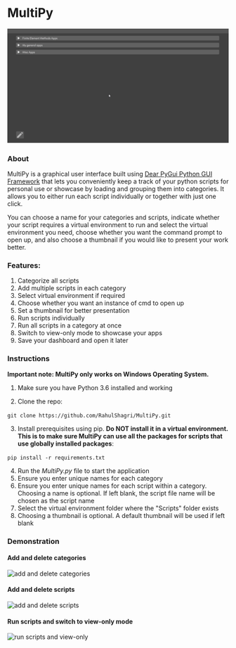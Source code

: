 # MultiPy

![Intro](readme_resources/intro.gif)

<h3>About</h3>

MultiPy is a graphical user interface built using [Dear PyGui Python GUI Framework](https://pypi.org/project/dearpygui/) that lets you conveniently keep a track of your python scripts for personal use or showcase by loading and grouping them into categories. It allows you to either run each script individually or together with just one click.

You can choose a name for your categories and scripts, indicate whether your script requires a virtual environment to run and select the virtual environment you need, choose whether you want the command prompt to open up, and also choose a thumbnail if you would like to present your work better.

<h3>Features:</h3>

1. Categorize all scripts
2. Add multiple scripts in each category
3. Select virtual environment if required
4. Choose whether you want an instance of cmd to open up
4. Set a thumbnail for better presentation
5. Run scripts individually
6. Run all scripts in a category at once
7. Switch to view-only mode to showcase your apps
8. Save your dashboard and open it later

<H3>Instructions</H3>

<b>Important note: MultiPy only works on Windows Operating System.</b>

1. Make sure you have Python 3.6 installed and working
   
2. Clone the repo:

```git clone https://github.com/RahulShagri/MultiPy.git```

3. Install prerequisites using pip. <b>Do NOT install it in a virtual environment. This is to make sure MultiPy can use all the packages for scripts that use globally installed packages</b>:

```pip install -r requirements.txt```

4. Run the <i>MultiPy.py</i> file to start the application
5. Ensure you enter unique names for each category
5. Ensure you enter unique names for each script within a category. Choosing a name is optional. If left blank, the script file name will be chosen as the script name
6. Select the virtual environment folder where the "Scripts" folder exists
7. Choosing a thumbnail is optional. A default thumbnail will be used if left blank

<h3>Demonstration</h3>

<h4>Add and delete categories</h4>

![add and delete categories](readme_resources/add_delete_category.gif)

<h4>Add and delete scripts</h4>

![add and delete scripts](readme_resources/add_delete_script.gif)

<h4>Run scripts and switch to view-only mode</h4>

![run scripts and view-only](readme_resources/run_script.gif)

